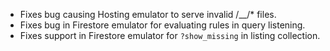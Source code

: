 - Fixes bug causing Hosting emulator to serve invalid /\_\_/\* files.
- Fixes bug in Firestore emulator for evaluating rules in query listening.
- Fixes support in Firestore emulator for `?show_missing` in listing collection.
